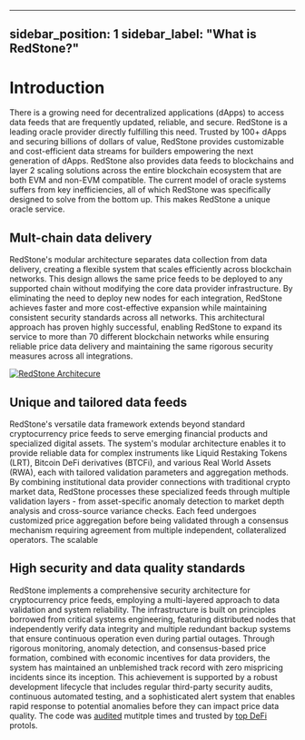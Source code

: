 
---
sidebar_position: 1
sidebar_label: "What is RedStone?"
---

# Introduction

There is a growing need for decentralized applications (dApps) to access data feeds that are frequently updated, reliable, and secure. RedStone is a leading oracle provider directly fulfilling this need. Trusted by 100+ dApps and securing billions of dollars of value, RedStone provides customizable and cost-efficient data streams for builders empowering the next generation of dApps. RedStone also provides data feeds to blockchains and layer 2 scaling solutions across the entire blockchain ecosystem that are both EVM and non-EVM compatible. The current model of oracle systems suffers from key inefficiencies, all of which RedStone was specifically designed to solve from the bottom up. This makes RedStone a unique oracle service.

## Mult-chain data delivery

RedStone's modular architecture separates data collection from data delivery, creating a flexible system that scales efficiently across blockchain networks. This design allows the same price feeds to be deployed to any supported chain without modifying the core data provider infrastructure. By eliminating the need to deploy new nodes for each integration, RedStone achieves faster and more cost-effective expansion while maintaining consistent security standards across all networks. This architectural approach has proven highly successful, enabling RedStone to expand its service to more than 70 different blockchain networks while ensuring reliable price data delivery and maintaining the same rigorous security measures across all integrations.

<a target="_blank" href="https://raw.githubusercontent.com/redstone-finance/redstone-docs/main/static/img/redstone-architecture-simple.png">
  <img alt="RedStone Architecure" src="/img/redstone-architecture-simple.png"/>
</a>

## Unique and tailored data feeds

RedStone's versatile data framework extends beyond standard cryptocurrency price feeds to serve emerging financial products and specialized digital assets. The system's modular architecture enables it to provide reliable data for complex instruments like Liquid Restaking Tokens (LRT), Bitcoin DeFi derivatives (BTCFi), and various Real World Assets (RWA), each with tailored validation parameters and aggregation methods. By combining institutional data provider connections with traditional crypto market data, RedStone processes these specialized feeds through multiple validation layers - from asset-specific anomaly detection to market depth analysis and cross-source variance checks. Each feed undergoes customized price aggregation before being validated through a consensus mechanism requiring agreement from multiple independent, collateralized operators. The scalable 


## High security and data quality standards

RedStone implements a comprehensive security architecture for cryptocurrency price feeds, employing a multi-layered approach to data validation and system reliability. The infrastructure is built on principles borrowed from critical systems engineering, featuring distributed nodes that independently verify data integrity and multiple redundant backup systems that ensure continuous operation even during partial outages. Through rigorous monitoring, anomaly detection, and consensus-based price formation, combined with economic incentives for data providers, the system has maintained an unblemished track record with zero mispricing incidents since its inception. This achievement is supported by a robust development lifecycle that includes regular third-party security audits, continuous automated testing, and a sophisticated alert system that enables rapid response to potential anomalies before they can impact price data quality. The code was [audited](./security/4-audits.md) mutitple times and trusted by [top DeFi](https://www.redstone.finance/clients) protols.

